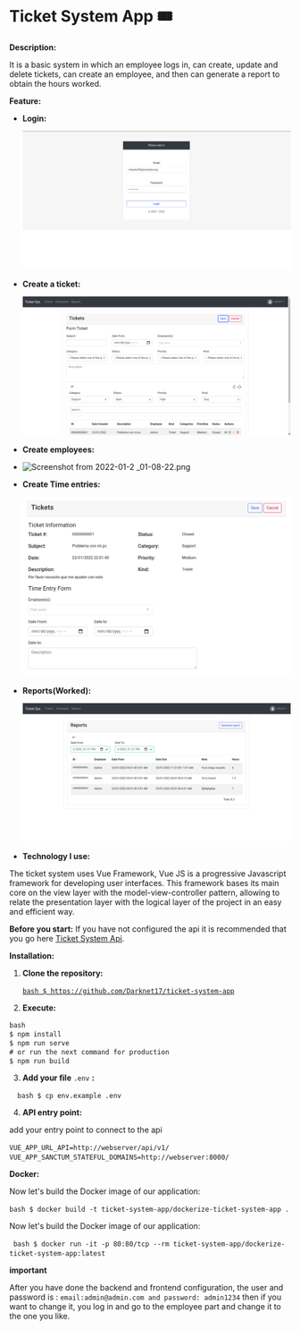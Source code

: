 # Ticket System App 🎟

**Description:**

It is a basic system in which an employee logs in, can create, update and delete tickets, can create an employee, and then can generate a report to obtain the hours worked.

**Feature:**

- **Login:**

  ![Screenshot from 2022-01-23 01-02-38.png](documentation/Screenshot_from_2022-01-23_01-02-38.png)
    
- **Create a ticket:**

  ![Screenshot from 2022-01-23 01-04-40.png](documentation/Screenshot_from_2022-01-23_01-04-40.png)

- **Create employees:**

- ![Screenshot from 2022-01-2 _01-08-22.png](documentation/Screenshot_from_2022-01-23_01-08-22.png)
    
- **Create Time entries:**

  ![Screenshot from 2022-01-23 01-04-56.png](documentation/Screenshot_from_2022-01-23_01-04-56.png)
    

- **Reports(Worked):**

  ![Screenshot from 2022-01-23 13-27-49.png](documentation/Screenshot_from_2022-01-23_13-27-49.png)
    
- **Technology I use:**

The ticket system uses Vue Framework, Vue JS is a progressive Javascript framework for developing user interfaces. This framework bases its main core on the view layer with the model-view-controller pattern, allowing to relate the presentation layer with the logical layer of the project in an easy and efficient way.

**Before you start:**
If you have not configured the api it is recommended that you go here [Ticket System Api](https://github.com/Darknet17/ticket-system-api "").

**Installation:**

1. **Clone the repository:**
    
    [`bash $ https://github.com/Darknet17/ticket-system-app`](https://github.com/Darknet17/ticket-system-app)
    

 2.  **Execute:** 

```
bash
$ npm install
$ npm run serve
# or run the next command for production
$ npm run build
```

 3.  **Add your file** `.env` **:**

 ` 
 bash
 $ cp env.example .env`

 4. **API entry point:**

add your entry point to connect to the api

`VUE_APP_URL_API=http://webserver/api/v1/` <br>
`VUE_APP_SANCTUM_STATEFUL_DOMAINS=http://webserver:8000/`


**Docker:**

Now let's build the Docker image of our application: 

`bash $ docker build -t ticket-system-app/dockerize-ticket-system-app .`

Now let's build the Docker image of our application:

` bash $ docker run -it -p 80:80/tcp --rm ticket-system-app/dockerize-ticket-system-app:latest`

**important**

After you have done the backend and frontend configuration, the user and password is :
`
email:admin@admin.com and password: admin1234
`
then if you want to change it, you log in and go to the employee part and change it to the one you like.
 
 

